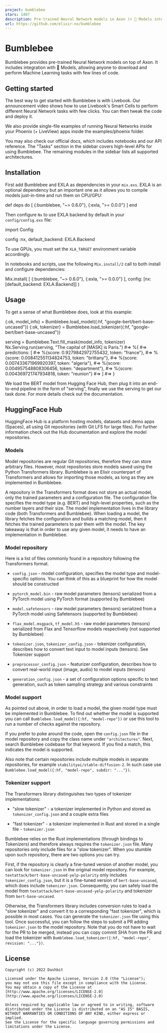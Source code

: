 ```yaml
---
project: bumblebee
stars: 1407
description: Pre-trained Neural Network models in Axon (+ 🤗 Models integration)
url: https://github.com/elixir-nx/bumblebee
---
```


Bumblebee
=========

Bumblebee provides pre-trained Neural Network models on top of Axon. It includes integration with 🤗 Models, allowing anyone to download and perform Machine Learning tasks with few lines of code.

Getting started
---------------

The best way to get started with Bumblebee is with Livebook. Our announcement video shows how to use Livebook's Smart Cells to perform different Neural Network tasks with few clicks. You can then tweak the code and deploy it.

We also provide single-file examples of running Neural Networks inside your Phoenix (+ LiveView) apps inside the examples/phoenix folder.

You may also check our official docs, which includes notebooks and our API reference. The "Tasks" section in the sidebar covers high-level APIs for using Bumblebee. The remaining modules in the sidebar lists all supported architectures.

Installation
------------

First add Bumblebee and EXLA as dependencies in your `mix.exs`. EXLA is an optional dependency but an important one as it allows you to compile models just-in-time and run them on CPU/GPU:

def deps do
  \[
    {:bumblebee, "~> 0.6.0"},
    {:exla, ">= 0.0.0"}
  \]
end

Then configure `Nx` to use EXLA backend by default in your `config/config.exs` file:

import Config

config :nx, default\_backend: EXLA.Backend

To use GPUs, you must set the `XLA_TARGET` environment variable accordingly.

In notebooks and scripts, use the following `Mix.install/2` call to both install and configure dependencies:

Mix.install(
  \[
    {:bumblebee, "~> 0.6.0"},
    {:exla, ">= 0.0.0"}
  \],
  config: \[nx: \[default\_backend: EXLA.Backend\]\]
)

Usage
-----

To get a sense of what Bumblebee does, look at this example:

{:ok, model\_info} \= Bumblebee.load\_model({:hf, "google-bert/bert-base-uncased"})
{:ok, tokenizer} \= Bumblebee.load\_tokenizer({:hf, "google-bert/bert-base-uncased"})

serving \= Bumblebee.Text.fill\_mask(model\_info, tokenizer)
Nx.Serving.run(serving, "The capital of \[MASK\] is Paris.")
#=> %{
#=>   predictions: \[
#=>     %{score: 0.9279842972755432, token: "france"},
#=>     %{score: 0.008412551134824753, token: "brittany"},
#=>     %{score: 0.007433671969920397, token: "algeria"},
#=>     %{score: 0.004957548808306456, token: "department"},
#=>     %{score: 0.004369721747934818, token: "reunion"}
#=>   \]
#=> }

We load the BERT model from Hugging Face Hub, then plug it into an end-to-end pipeline in the form of "serving", finally we use the serving to get our task done. For more details check out the documentation.

HuggingFace Hub
---------------

HuggingFace Hub is a platform hosting models, datasets and demo apps (Spaces), all using Git repositories (with Git LFS for large files). For further information check out the Hub documentation and explore the model repositories.

### Models

Model repositories are regular Git repositories, therefore they can store arbitrary files. However, most repositories store models saved using the Python Transformers library. Bumblebee is an Elixir counterpart of Transformers and allows for importing those models, as long as they are implemented in Bumblebee.

A repository in the Transformers format does not store an actual model, only the trained parameters and a configuration file. The configuration file specifies the model type (e.g. BERT) and high-level properties, such as the number layers and their size. The model implementation lives in the library code (both Transformers and Bumblebee). When loading a model, the library fetches the configuration and builds a matching model, then it fetches the trained parameters to pair them with the model. The key takeaway is that in order to use any given model, it needs to have an implementation in Bumblebee.

### Model repository

Here is a list of files commonly found in a repository following the Transformers format.

-   `config.json` - model configuration, specifies the model type and model-specific options. You can think of this as a blueprint for how the model should be constructed
    
-   `pytorch_model.bin` - raw model parameters (tensors) serialized from a PyTorch model using PyTorch format (supported by Bumblebee)
    
-   `model.safetensors` - raw model parameters (tensors) serialized from a PyTorch model using Safetensors (supported by Bumblebee)
    
-   `flax_model.msgpack`, `tf_model.h5` - raw model parameters (tensors) serialized from Flax and Tensorflow models respectively (not supported by Bumblebee)
    
-   `tokenizer.json`, `tokenizer_config.json` - tokenizer configuration, describes how to convert text input to model inputs (tensors). See Tokenizer support
    
-   `preprocessor_config.json` - featurizer configuration, describes how to convert real-world input (image, audio) to model inputs (tensors)
    
-   `generation_config.json` - a set of configuration options specific to text generation, such as token sampling strategy and various constraints
    

### Model support

As pointed out above, in order to load a model, the given model type must be implemented in Bumblebee. To find out whether the model is supported you can call `Bumblebee.load_model({:hf, "model-repo"})` or use this tool to run a number of checks against the repository.

If you prefer to poke around the code, open the `config.json` file in the model repository and copy the class name under `"architectures"`. Next, search Bumblebee codebase for that keyword. If you find a match, this indicates the model is supported.

Also note that certain repositories include multiple models in separate repositories, for example `stabilityai/stable-diffusion-2`. In such case use `Bumblebee.load_model({:hf, "model-repo", subdir: "..."})`.

### Tokenizer support

The Transformers library distinguishes two types of tokenizer implementations:

-   "slow tokenizer" - a tokenizer implemented in Python and stored as `tokenizer_config.json` and a couple extra files
    
-   "fast tokenizer" - a tokenizer implemented in Rust and stored in a single file - `tokenizer.json`
    

Bumblebee relies on the Rust implementations (through bindings to Tokenizers) and therefore always requires the `tokenizer.json` file. Many repositories only include files for a "slow tokenizer". When you stumble upon such repository, there are two options you can try.

First, if the repository is clearly a fine-tuned version of another model, you can look for `tokenizer.json` in the original model repository. For example, `textattack/bert-base-uncased-yelp-polarity` only includes `tokenizer_config.json`, but it is a fine-tuned version of `bert-base-uncased`, which does include `tokenizer.json`. Consequently, you can safely load the model from `textattack/bert-base-uncased-yelp-polarity` and tokenizer from `bert-base-uncased`.

Otherwise, the Transformers library includes conversion rules to load a "slow tokenizer" and convert it to a corresponding "fast tokenizer", which is possible in most cases. You can generate the `tokenizer.json` file using this tool. Once successful, you can follow the steps to submit a PR adding `tokenizer.json` to the model repository. Note that you do not have to wait for the PR to be merged, instead you can copy commit SHA from the PR and load the tokenizer with `Bumblebee.load_tokenizer({:hf, "model-repo", revision: "..."})`.

License
-------

```
Copyright (c) 2022 Dashbit

Licensed under the Apache License, Version 2.0 (the "License");
you may not use this file except in compliance with the License.
You may obtain a copy of the License at [http://www.apache.org/licenses/LICENSE-2.0](http://www.apache.org/licenses/LICENSE-2.0)

Unless required by applicable law or agreed to in writing, software
distributed under the License is distributed on an "AS IS" BASIS,
WITHOUT WARRANTIES OR CONDITIONS OF ANY KIND, either express or implied.
See the License for the specific language governing permissions and
limitations under the License.
```
